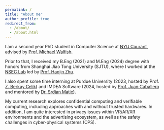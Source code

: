 ```yaml
---
permalink: /
title: "About me"
author_profile: true
redirect_from: 
  - /about/
  - /about.html
---
```



I am a second year PhD student in Computer Science at [NYU Courant](https://cims.nyu.edu/dynamic/), advised by [Prof. Michael Walfish](https://cs.nyu.edu/~mwalfish/). 


Prior to that, I received my B.Eng (2021) and M.Eng (2024) degree with honors from Shanghai Jiao Tong University (SJTU), where I worked at the [NSEC Lab](https://nsec.sjtu.edu.cn/) led by [Prof. Haojin Zhu](https://nsec.sjtu.edu.cn/~hjzhu/). 


I also spent some time interning at Purdue University (2023, hosted by Prof. [Z. Berkay Celik](https://beerkay.github.io/)) and IMDEA Software (2024, hosted by [Prof. Juan Caballero](https://software.imdea.org/~juanca/) and mentored by [Dr. Srdjan Matic](https://software.imdea.org/people/srdjan.matic/)).


My current research explores confidential computing and verifiable computing, including approaches with and without trusted hardwares. In addition, I am quite interested in privacy issues within VR/AR/XR environments and the advertising ecosystem, as well as the safety challenges in cyber-physical systems (CPS).


